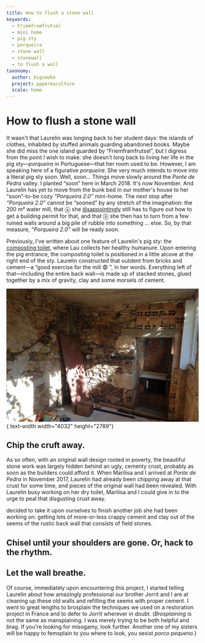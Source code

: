 ```yaml
---
title: How to flush a stone wall
keywords:
  - Friemframfrutsel
  - mini home
  - pig sty
  - porqueira
  - stone wall
  - stonewall
  - to flush a wall
taxonomy:
  author: bigsmoke
  project: pppermaculture
  scale: home
---
```


# How to flush a stone wall

It wasn't that Laurelin was longing back to her student days: the islands of clothes, inhabited by stuffed animals guarding abandoned books. Maybe she did miss the one island guarded by “Friemframfrutsel”, but I digress from the point I wish to make: she doesn't long back to living her life in the pig sty—<i lang="pt">porqueira</i> in Portuguese—that her room used to be. However, I am speaking here of a figurative <i lang="pt">porqueira</i>. She very much intends to move into a literal pig sty soon. Well, soon… Things move slowly around the <i lang="pt">Ponte de Pedra</i> valley. I planted “soon” here in March 2018. It's now November. And Laurelin has yet to move from the bunk bed in our mother's house to her “soon”-to-be cozy <i lang="pt" title="“Pig Sty&#x00A0;2.0”">“Porqueira&#x00A0;2.0”</i> mini-home. The next stop after <i lang="pt" title="“Pig Sty&#x00A0;2.0”">“Porqueira&#x00A0;2.0”</i> cannot be “sooned” by any stretch of the imagination: the 200&#x00A0;m² water mill, that ⓐ she [disappointingly](/deceit-or-disinterest/) still has to figure out how to get a building permit for that, and that ⓑ she then has to turn from a few ruined walls around a big pile of rubble into something … else. So, by that measure, <i lang="pt" title="“Pig Sty&#x00A0;2.0”">“Porqueira&#x00A0;2.0”</i> will be ready soon.

<?project-insert?>

Previously, I've written about one feature of Laurelin's pig sty: the [composting toilet](/laurelin-her-humanure/), where Lau collects her healthy humanure. Upon entering the pig entrance, the composting toilet is positioned in a little alcove at the right end of the sty. Laurelin constructed that outdent from bricks and cement—a “good exercise for the mill &#x1F628; ”, in her words. Everything left of that—including the entire back wall—is made up of stacked stones, glued together by a mix of gravity, clay and some morsels of cement.

![Everything left of Laurelin's [dry toilet in the making](/laurelin-her-humanure/) was proper stacked stone. (Jups, that's the same vantage point as in [<cite>Laurelin's humanure</cite>](/laurelin-her-humanure/).)](Ponte_de_Pedra_2017-11-14_View_of_toilet_along_the_back_wall_with_cruft.jpg){.text-width width="4032" height="2789"}

## Chip the cruft away.

As so often, with an original wall design rooted in poverty, the beautiful stone work was largely hidden behind an ugly, cementy crust, probably as soon as the builders could afford it. When Marilisa and I arrived at <i lang="pt">Ponte de Pedra</i> in November 2017, Laurelin had already been chipping away at that crust for some time, and pieces of the original wall had been revealed. With Laurelin busy working on her dry toilet, Marilisa and I could give in to the urge to peal that disgusting crust away.

decided to take it upon ourselves to finish another job she had been working on: getting lots of more-or-less crappy cement and clay out of the seems of the rustic back wall that consists of field stones.

## Chisel until your shoulders are gone. Or, hack to the rhythm.

## Let the wall breathe.

Of course, immediately upon encountering this project, I started telling Laurelin about how amazingly professional our brother Jorrit and I are at cleaning up these old walls and refilling the seems with proper cement. I went to great lengths to brosplain the techniques we used on a restoration project in France and to defer to Jorrit wherever in doubt. (_Brosplaining_ is not the same as mansplaining. I was merely trying to be both helpful and brag. If you're looking for misogamy, look further. Another one of my sisters will be happy to femsplain to you where to look, you sexist <i>porco pequeno</i>.)

